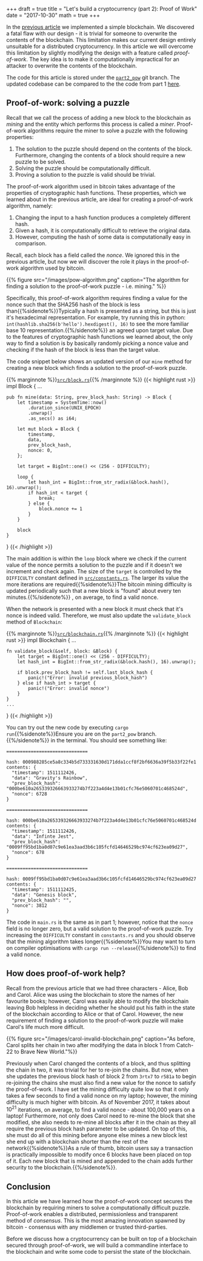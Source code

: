 +++
draft = true
title = "Let's build a cryptocurrency (part 2): Proof of Work"
date = "2017-10-30"
math = true
+++

In the [previous article](../crypto1) we implemented a simple blockchain. We discovered a fatal
flaw with our design - it is trivial for someone to overwrite the contents of the blockchain. This
limitation makes our current design entirely unsuitable for a distributed cryptocurrency. In this
article we will overcome this limitation by slightly modifying the design with a feature called 
*proof-of-work*. The key idea is to make it computationally impractical for an attacker to overwrite
the contents of the blockchain.

The code for this article is stored under the
[`part2_pow`](https://github.com/eadanfahey/raicoin/tree/part2_pow) git branch.
The updated codebase can be compared to the the code from part 1 
[here](https://github.com/eadanfahey/raicoin/compare/part1_blockchain...part2_pow).

## Proof-of-work: solving a puzzle

Recall that we call the process of adding a new block to the blockchain as *mining* and the entity
which performs this process is called a *miner*. Proof-of-work algorithms require the miner to
solve a puzzle with the following properties:

  1. The solution to the puzzle should depend on the contents of the block. Furthermore, changing
     the contents of a block should require a new puzzle to be solved.
  2. Solving the puzzle should be computationally difficult.
  3. Proving a solution to the puzzle is valid should be trivial.
  
The proof-of-work algorithm used in bitcoin takes advantage of the properties of cryptographic
hash functions. These properties, which we learned about in the previous article, are ideal for 
creating a proof-of-work algorithm, namely:

  1. Changing the input to a hash function produces a completely different hash.
  2. Given a hash, it is computationally difficult to retrieve the original data.
  3. However, computing the hash of some data is computationally easy in comparison.

Recall, each block has a field called the *nonce*. We ignored this
in the previous article, but now we will discover the role it plays in the proof-of-work algorithm
used by bitcoin.

{{% figure src="/images/pow-algorithm.png" caption="The algorithm for finding a solution to the proof-of-work puzzle - i.e. mining." %}}

Specifically, this proof-of-work algorithm requires finding a value for the nonce such that the
SHA256 hash of the block is less than{{%sidenote%}}Typically a hash is presented as a string, but this is just it's hexadecimal representation. For example, try running this in python: `int(hashlib.sha256(b'hello').hexdigest(), 16)` to see the more familiar base 10 representation.{{%/sidenote%}}
an agreed upon target value. Due to the features of cryptographic hash functions
we learned about, the only way to find a solution is by basically randomly picking a nonce value
and checking if the hash of the block is less than the target value.

The code snippet below shows an updated version of our `mine` method for creating a new block
which finds a solution to the proof-of-work puzzle.

{{% marginnote %}}[`src/block.rs`](https://github.com/eadanfahey/raicoin/blob/part2_pow/src/block.rs#L28){{% /marginnote %}}
{{< highlight rust >}}
impl Block {
    ...

    pub fn mine(data: String, prev_block_hash: String) -> Block {
        let timestamp = SystemTime::now()
            .duration_since(UNIX_EPOCH)
            .unwrap()
            .as_secs() as i64;

        let mut block = Block {
            timestamp,
            data,
            prev_block_hash,
            nonce: 0,
        };

        let target = BigInt::one() << (256 - DIFFICULTY);

        loop {
            let hash_int = BigInt::from_str_radix(&block.hash(), 16).unwrap();
            if hash_int < target {
                break;
            } else {
                block.nonce += 1
            }
        }

        block
    }
}
{{< /highlight >}}

The main addition is within the `loop` block where we check if the current value of the nonce
permits a solution to the puzzle and if it doesn't we increment and check again. The size of the
`target` is controlled by the `DIFFICULTY` constant defined in
[`src/constants.rs`](https://github.com/eadanfahey/raicoin/blob/part2_pow/src/constants.rs). The
larger its value the more iterations are required{{%sidenote%}}The bitcoin mining difficulty is updated periodically such that a new block is "found" about every ten minutes.{{%/sidenote%}}
, on average, to find a valid nonce.

When the network is presented with a new block it must check that it's nonce is indeed valid. 
Therefore, we must also update the `validate_block` method of `Blockchain`:

{{% marginnote %}}[`src/blockchain.rs`](https://github.com/eadanfahey/raicoin/blob/part2_pow/src/blockchain.rs#L19){{% /marginnote %}}
{{< highlight rust >}}
impl Blockchain {
    ...
    
    fn validate_block(&self, block: &Block) {
        let target = BigInt::one() << (256 - DIFFICULTY);
        let hash_int = BigInt::from_str_radix(&block.hash(), 16).unwrap();

        if block.prev_block_hash != self.last_block_hash {
            panic!("Error: invalid previous_block_hash")
        } else if hash_int > target {
            panic!("Error: invalid nonce")
        }
    }
    ...
}
{{< /highlight >}}

You can try out the new code by executing `cargo run`{{%sidenote%}}Ensure you are on the `part2_pow` branch.{{%/sidenote%}}
in the terminal. You should see something like:

```
==============================

hash: 000988285ce5a8c334b5d733331630d171dda1ccf8f2bf6636a39f5b33f22fe1
contents: {
  "timestamp": 1511112426,
  "data": "Gravity's Rainbow",
  "prev_block_hash": "000be610a265339326663933274b7f223a4d4e13b01cfc76e5060701c468524d",
  "nonce": 6728
}

==============================

hash: 000be610a265339326663933274b7f223a4d4e13b01cfc76e5060701c468524d
contents: {
  "timestamp": 1511112426,
  "data": "Infinte Jest",
  "prev_block_hash": "0009ff95bd1ba0d07c9e61ea3aad3b6c105fcfd14646529bc974cf623ea09d27",
  "nonce": 678
}

==============================

hash: 0009ff95bd1ba0d07c9e61ea3aad3b6c105fcfd14646529bc974cf623ea09d27
contents: {
  "timestamp": 1511112425,
  "data": "Genesis block",
  "prev_block_hash": "",
  "nonce": 3812
}
```

The code in `main.rs` is the same as in part 1; however, notice that the `nonce` field is no 
longer zero, but a valid solution to the proof-of-work puzzle. Try increasing the 
`DIFFICULTY` constant in `constants.rs` and you should observe that the mining algorithm
takes longer{{%sidenote%}}You may want to turn on compiler optimisations with `cargo run --release`{{%/sidenote%}} to find a valid nonce.

## How does proof-of-work help?

Recall from the previous article that we had three characters - Alice, Bob and Carol. Alice was using
the blockchain to store the names of her favourite books; however, Carol was easily able to
modify the blockchain leaving Bob helpless in deciding whether he should put his faith in the
state of the blockchain according to Alice or that of Carol. However, the new requirement of
finding a solution to the proof-of-work puzzle will make Carol's life much more difficult.

{{% figure src="/images/carol-invalid-blockchain.png" caption="As before, Carol splits her chain in two after modifying the data in block 1 from Catch-22 to Brave New World."%}}

Previously when Carol changed the contents of a block, and thus splitting the chain in two, it was
trivial for her to re-join the chains. But now, when she updates the previous block hash of block
2 from `3rtx7` to `r581a` to begin re-joining the chains she must also find a new value for the
nonce to satisfy the proof-of-work. I have set the mining difficulty quite low so
that it only takes a few seconds to find a valid nonce on my laptop; however, the mining difficulty
is much higher with bitcoin. As of November 2017, it takes about $10^{21}$ iterations, on 
average, to find a valid nonce - about 100,000 years on a laptop! Furthermore, not only does Carol
need to re-mine the block that she modified, she also needs to re-mine all blocks after it in the
chain as they all require the previous block hash parameter to be updated. On top of this,
she must do all of this mining before anyone else mines a new block lest she end up with a
blockchain shorter than the rest of the network{{%sidenote%}}As a rule of thumb, bitcoin users say a transaction is practically impossible to modify once 6 blocks have been placed on top of it. Each new block that is mined and appended to the chain adds further security to the blockchain.{{%/sidenote%}}.

## Conclusion

In this article we have learned how the proof-of-work concept secures the blockchain by requiring
miners to solve a computationally difficult puzzle. Proof-of-work enables a distributed, 
permissionless and transparent method of *consensus*. This is the most amazing innovation spawned
by bitcoin - consensus with any middlemen or trusted third-parties.

Before we discuss how a cryptocurrency can be built on top of a blockchain secured through
proof-of-work, we will build a commandline interface to the blockchain and write some code to
persist the state of the blockchain.
